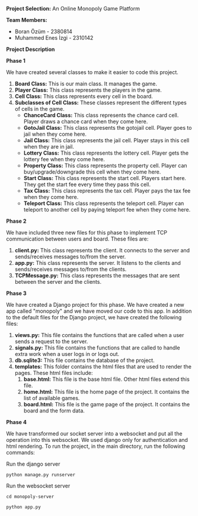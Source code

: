 **Project Selection:** An Online Monopoly Game Platform

**Team Members:**
* Boran Özüm - 2380814
* Muhammed Enes İzgi - 2310142

**Project Description**

**Phase 1**

We have created several classes to make it easier to code this project.

1. **Board Class:** This is our main class. It manages the game.
2. **Player Class:** This class represents the players in the game.
3. **Cell Class:** This class represents every cell in the board.
4. **Subclasses of Cell Class:** These classes represent the different types of cells in the game.
   * **ChanceCard Class:** This class represents the chance card cell. Player draws a chance card when they come here.
   * **GotoJail Class:** This class represents the gotojail cell. Player goes to jail when they come here.
   * **Jail Class:** This class represents the jail cell. Player stays in this cell when they are in jail.
   * **Lottery Class:** This class represents the lottery cell. Player gets the lottery fee when they come here.
   * **Property Class:** This class represents the property cell. Player can buy/upgrade/downgrade this cell when they come here.
   * **Start Class:** This class represents the start cell. Players start here. They get the start fee every time they pass this cell.
   * **Tax Class:** This class represents the tax cell. Player pays the tax fee when they come here.
   * **Teleport Class:** This class represents the teleport cell. Player can teleport to another cell by paying teleport fee when they come here.

**Phase 2**

We have included three new files for this phase to implement TCP communication between users
and board. These files are:

1. **client.py:** This class represents the client. It connects to the server and sends/receives messages to/from the server.
2. **app.py:** This class represents the server. It listens to the clients and sends/receives messages to/from the clients.
3. **TCPMessage.py:** This class represents the messages that are sent between the server and the clients.

**Phase 3**

We have created a Django project for this phase. We have created a new app called "monopoly" and we have moved our code to this app.
In addition to the default files for the Django project, we have created the following files:

1. **views.py:** This file contains the functions that are called when a user sends a request to the server.
2. **signals.py:** This file contains the functions that are called to handle extra work when a user logs in or logs out.
3. **db.sqlite3:** This file contains the database of the project.
4. **templates:** This folder contains the html files that are used to render the pages. These html files include:
     1. **base.html:** This file is the base html file. Other html files extend this file.
   2. **home.html:** This file is the home page of the project. It contains the list of available games.
   3. **board.html:** This file is the game page of the project. It contains the board and the form data.

**Phase 4**

We have transformed our socket server into a websocket and put all the operation into this websocket.
We used django only for authentication and html rendering. To run the project, in the main directory, run the following commands:

Run the django server

```python manage.py runserver``` 

Run the websocket server

```cd monopoly-server```

```python app.py``` 